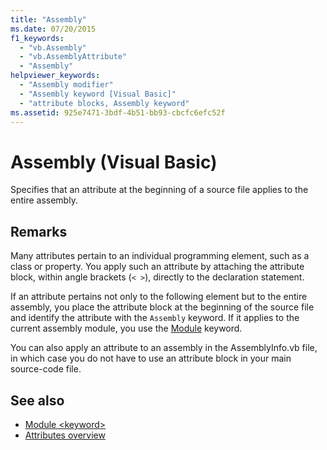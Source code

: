 ```yaml
---
title: "Assembly"
ms.date: 07/20/2015
f1_keywords: 
  - "vb.Assembly"
  - "vb.AssemblyAttribute"
  - "Assembly"
helpviewer_keywords: 
  - "Assembly modifier"
  - "Assembly keyword [Visual Basic]"
  - "attribute blocks, Assembly keyword"
ms.assetid: 925e7471-3bdf-4b51-bb93-cbcfc6efc52f
---
```

# Assembly (Visual Basic)
Specifies that an attribute at the beginning of a source file applies to the entire assembly.  
  
## Remarks  
 Many attributes pertain to an individual programming element, such as a class or property. You apply such an attribute by attaching the attribute block, within angle brackets (`< >`), directly to the declaration statement.  
  
 If an attribute pertains not only to the following element but to the entire assembly, you place the attribute block at the beginning of the source file and identify the attribute with the `Assembly` keyword. If it applies to the current assembly module, you use the [Module](../../../visual-basic/language-reference/modifiers/module-keyword.md) keyword.  
  
 You can also apply an attribute to an assembly in the AssemblyInfo.vb file, in which case you do not have to use an attribute block in your main source-code file.  
  
## See also

- [Module \<keyword>](../../../visual-basic/language-reference/modifiers/module-keyword.md)
- [Attributes overview](../../../visual-basic/programming-guide/concepts/attributes/index.md)
